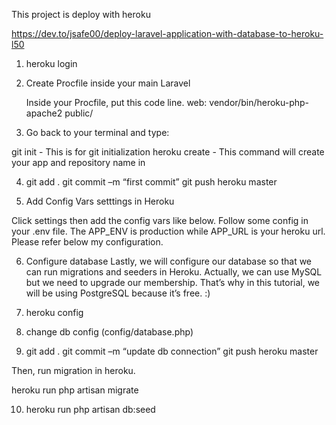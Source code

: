 This project is deploy with heroku

https://dev.to/jsafe00/deploy-laravel-application-with-database-to-heroku-l50

1. heroku login

2. Create Procfile inside your main Laravel

    Inside your Procfile, put this code line.
    web: vendor/bin/heroku-php-apache2 public/
3. Go back to your terminal and type:

git init - This is for git initialization
heroku create - This command will create your app and repository name in

4. git add .
git commit –m “first commit”
git push heroku master

5. Add Config Vars setttings in Heroku

Click settings then add the config vars like below. Follow some config in your .env file. The APP_ENV is production while APP_URL is your heroku url. Please refer below my configuration.

6. Configure database
Lastly, we will configure our database so that we can run migrations and seeders in Heroku. Actually, we can use MySQL but we need to upgrade our membership. That’s why in this tutorial, we will be using PostgreSQL because it’s free. :)

7. heroku config

8. change db config (config/database.php)

9. git add .
git commit –m “update db connection”
git push heroku master

Then, run migration in heroku.

heroku run php artisan migrate

10. heroku run php artisan db:seed

